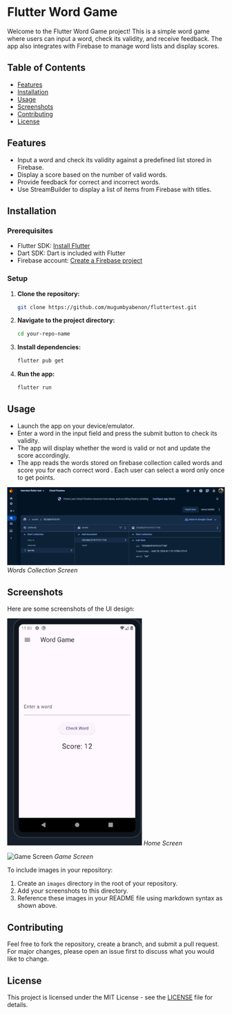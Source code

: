 # Flutter Word Game

Welcome to the Flutter Word Game project! This is a simple word game where users can input a word, check its validity, and receive feedback. The app also integrates with Firebase to manage word lists and display scores.

## Table of Contents
- [Features](#features)
- [Installation](#installation)
- [Usage](#usage)
- [Screenshots](#screenshots)
- [Contributing](#contributing)
- [License](#license)

## Features
- Input a word and check its validity against a predefined list stored in Firebase.
- Display a score based on the number of valid words.
- Provide feedback for correct and incorrect words.
- Use StreamBuilder to display a list of items from Firebase with titles.

## Installation

### Prerequisites
- Flutter SDK: [Install Flutter](https://flutter.dev/docs/get-started/install)
- Dart SDK: Dart is included with Flutter
- Firebase account: [Create a Firebase project](https://console.firebase.google.com/)

### Setup
1. **Clone the repository:**
    ```bash
    git clone https://github.com/mugumbyabenon/fluttertest.git
    ```

2. **Navigate to the project directory:**
    ```bash
    cd your-repo-name
    ```

3. **Install dependencies:**
    ```bash
    flutter pub get
    ```


4. **Run the app:**
    ```bash
    flutter run
    ```

## Usage

- Launch the app on your device/emulator.
- Enter a word in the input field and press the submit button to check its validity.
- The app will display whether the word is valid or not and update the score accordingly.
- The app reads the words stored on firebase collection called words and score you for each correct word .
Each user can select a word only once to get points.

![Words Screen](images/wordsfirestore.png)
*Words Collection Screen*
## Screenshots

Here are some screenshots of the UI design:

![Home Screen](images/home_screen.png)
*Home Screen*

![Game Screen](images/game_screen.png)
*Game Screen*

To include images in your repository:
1. Create an `images` directory in the root of your repository.
2. Add your screenshots to this directory.
3. Reference these images in your README file using markdown syntax as shown above.

## Contributing

Feel free to fork the repository, create a branch, and submit a pull request. For major changes, please open an issue first to discuss what you would like to change.

## License

This project is licensed under the MIT License - see the [LICENSE](LICENSE) file for details.

